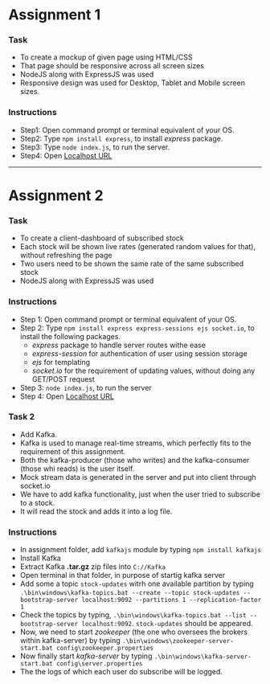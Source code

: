 # Assignment 1
### Task
* To create a mockup of given page using HTML/CSS
* That page should be responsive across all screen sizes
* NodeJS along with ExpressJS was used
* Responsive design was used for Desktop, Tablet and Mobile screen sizes.

### Instructions
* Step1: Open command prompt or terminal equivalent of your OS.
* Step2: Type `npm install express`, to install _express_ package.
* Step3: Type `node index.js`, to run the server.
* Step4: Open [Localhost URL](http://127.0.0.1:8080)

**************************************************************************

# Assignment 2
### Task
* To create a client-dashboard of subscribed stock
* Each stock will be shown live rates (generated random values for that), without refreshing the page
* Two users need to be shown the same rate of the same subscribed stock
* NodeJS along with ExpressJS was used

### Instructions
* Step 1: Open command prompt or terminal equivalent of your OS.
* Step 2: Type `npm install express express-sessions ejs socket.io`, to install the following packages.
  * _express_ package to handle server routes withe ease
  * _express-session_ for authentication of user using session storage
  * _ejs_ for templating
  * _socket.io_ for the requirement of updating values, without doing any GET/POST request
* Step 3: `node index.js`, to run the server
* Step 4: Open [Localhost URL](http://127.0.0.1:8880)

### Task 2
* Add Kafka.
* Kafka is used to manage real-time streams, which perfectly fits to the requirement of this assignment.
* Both the kafka-producer (those who writes) and the kafka-consumer (those whi reads) is the user itself.
* Mock stream data is generated in the server and put into client through socket.io
* We have to add kafka functionality, just when the user tried to subscribe to a stock.
* It will read the stock and adds it into a log file.

### Instructions
* In assignment folder, add `kafkajs` module by typing `npm install kafkajs`
* Install Kafka
* Extract Kafka **.tar.gz** zip files into `C://Kafka`
* Open terminal in that folder, in purpose of startig kafka server
* Add some a topic `stock-updates` witrh one available partition by typing `.\bin\windows\kafka-topics.bat --create --topic stock-updates --bootstrap-server localhost:9092 --partitions 1 --replication-factor 1`
* Check the topics by typing, `.\bin\windows\kafka-topics.bat --list --bootstrap-server localhost:9092`. `stock-updates` should be appeared.
* Now, we need to start *zookeeper* (the one who oversees the brokers within kafka-server) by typing `.\bin\windows\zookeeper-server-start.bat config\zookeeper.properties`
* Now finally start *kafka-server* by typing `.\bin\windows\kafka-server-start.bat config\server.properties`
* The the logs of which each user do subscribe will be logged.

